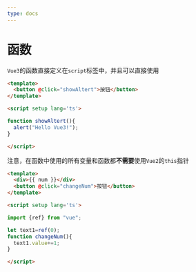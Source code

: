 ```yaml
---
type: docs
---
```


# 函数

`Vue3`的函数直接定义在`script`标签中，并且可以直接使用

```html
<template>
  <button @click="showAltert">按钮</button>
</template>

<script setup lang='ts'>

function showAltert(){
  alert("Hello Vue3!");
}

</script>
```

注意，在函数中使用的所有变量和函数都**不需要**使用`Vue2`的`this`指针

```html
<template>
  <div>{{ num }}</div>
  <button @click="changeNum">按钮</button>
</template>

<script setup lang='ts'>

import {ref} from "vue";

let text1=ref(0);
function changeNum(){
  text1.value+=1;
}

</script>
```